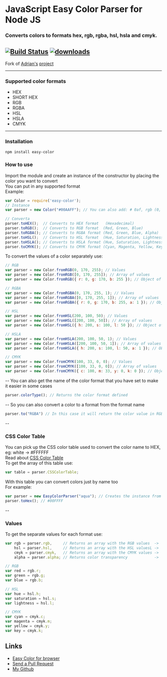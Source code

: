 # JavaScript Easy Color Parser for Node JS
### Converts colors to formats hex, rgb, rgba, hsl, hsla and cmyk.

[![Build Status](https://travis-ci.org/salomaosnff/easy-color-parser.svg?branch=master)](https://travis-ci.org/salomaosnff/easy-color-parser)
[![downloads](https://img.shields.io/npm/dm/easy-color.svg)](https://www.npmjs.com/package/easy-color)
---
Fork of [Adrian's](https://github.com/cerbaroadrian) [project](https://cerbaroadrian.github.io/easy-color-parser)

---

### Supported color formats
* HEX
* SHORT HEX
* RGB
* RGBA
* HSL
* HSLA
* CMYK

---

### Installation
```bash
npm install easy-color
```

### How to use
Import the module and create an instance of the constructor by placing the color you want to convert <br />
You can put in any supported format <br />
Example:
```js
var Color = require('easy-color');
// Instance
var parser = new Color("#00AAFF"); // You can also add: # 0af, rgb (0, 170, 255), hsl (..., etc ...

// Converta
parser.toHEX();  // Converts to HEX format   (Hexadecimal)
parser.toRGB();  // Converts to RGB format  (Red, Green, Blue)
parser.toRGBA(); // Converts to RGBA format (Red, Green, Blue, Alpha)
parser.toHSL();  // Converts to HSL format  (Hue, Saturation, Lightness)
parser.toHSLA(); // Converts to HSLA format (Hue, Saturation, Lightness, Alpha)
parser.toCMYK(); // Converts to CMYK format (Cyan, Magenta, Yellow, Key)
```
To convert the values of a color separately use:
```js
// RGB
var parser = new Color.fromRGB(0, 170, 255); // Values
var parser = new Color.fromRGB([0, 170, 255]); // Array of values
var parser = new Color.fromRGB({ r: 0, g: 170, b: 255 }); // Object of values

// RGBA
var parser = new Color.fromRGBA(0, 170, 255, 1); // Values
var parser = new Color.fromRGBA([0, 170, 255, 1]); // Array of values
var parser = new Color.fromRGBA({ r: 0, g: 170, b: 255, a: 1 }); // Object of values

// HSL
var parser = new Color.fromHSL(200, 100, 50); // Values
var parser = new Color.fromHSL([200, 100, 50]); // Array of values
var parser = new Color.fromHSL({ h: 200, s: 100, l: 50 }); // Object of values

// HSLA
var parser = new Color.fromHSLA(200, 100, 50, 1); // Values
var parser = new Color.fromHSLA([200, 100, 50, 1]); // Array of values
var parser = new Color.fromHSLA({ h: 200, s: 100, l: 50, a: 1 }); // Object of values

// CMYK
var parser = new Color.fromCMYK(100, 33, 0, 0); // Values
var parser = new Color.fromCMYK([100, 33, 0, 0]); // Array of values
var parser = new Color.fromCMYK({ c: 100, m: 33, y: 0, k: 0 }); // Object of values
```
--
You can also get the name of the color format that you have set to make it easier in some cases
```js
parser.colorType(); // Returns the color format defined
```
--
So you can also convert a color to a format from the format name
```js
parser.to("RGBA") // In this case it will return the color value in RGBA format, eg rgba (0, 170, 255, 1)
```
--

### CSS Color Table
You can pick up the CSS color table used to convert the color name to HEX, eg: white -> #FFFFFF <br />
Read about <a href="http://www.w3schools.com/cssref/css_colors.asp" target="_blank">CSS Color Table</a> <br />
To get the array of this table use:
```js
var table = parser.CSSColorTable;
```
With this table you can convert colors just by name too <br />
For example:
```js
var parser = new EasyColorParser("aqua"); // Creates the instance from the css color name
parser.toHex(); // #00FFFF
```
--
### Values
To get the separate values for each format use:
```js
var rgb = parser.rgb,     // Returns an array with the RGB values  ->  {r:Number, g:Number, b:Number}
    hsl = parser.hsl,     // Returns an array with the HSL valuesL ->  {h:Number, s:Number, l:Number}
    cmyk = parser.cmyk,   // Returns an array with the CMYK values ->  ...
    alpha = parser.alpha; // Returns color transparency            ->  1

// RGB
var red = rgb.r;
var green = rgb.g;
var blue = rgb.b;

// HSL
var hue = hsl.h;
var saturation = hsl.s;
var lightness = hsl.l;

// CMYK
var cyan = cmyk.c;
var magenta = cmyk.m;
var yellow = cmyk.y;
var key = cmyk.k;
```

## Links
- [Easy Color for browser](https://cerbaroadrian.github.io/easy-color-parser)
- [Send a Pull Request](https://github.com/salomaosnff/easy-color-parser/pulls)
- [My Github](https://gitbuh.com/salomaosnff)